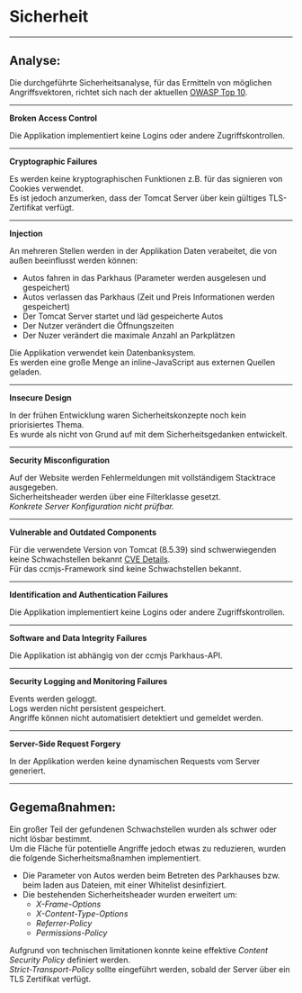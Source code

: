 
# Sicherheit

---

## Analyse:

Die durchgeführte Sicherheitsanalyse, für das Ermitteln von möglichen Angriffsvektoren, 
richtet sich nach der aktuellen [OWASP Top 10](https://owasp.org/Top10/).

---

**Broken Access Control**

Die Applikation implementiert keine Logins oder andere Zugriffskontrollen.

---

**Cryptographic Failures**

Es werden keine kryptographischen Funktionen z.B. für das signieren von Cookies verwendet. \
Es ist jedoch anzumerken, dass der Tomcat Server über kein gültiges TLS-Zertifikat verfügt.

---

**Injection**

An mehreren Stellen werden in der Applikation Daten verabeitet, die von außen beeinflusst werden können:
  - Autos fahren in das Parkhaus (Parameter werden ausgelesen und gespeichert)
  - Autos verlassen das Parkhaus (Zeit und Preis Informationen werden gespeichert)
  - Der Tomcat Server startet und läd gespeicherte Autos
  - Der Nutzer verändert die Öffnungszeiten
  - Der Nuzer verändert die maximale Anzahl an Parkplätzen 
  
Die Applikation verwendet kein Datenbanksystem. \
Es werden eine große Menge an inline-JavaScript aus externen Quellen geladen. 

---

**Insecure Design**

In der frühen Entwicklung waren Sicherheitskonzepte noch kein priorisiertes Thema.\
Es wurde als nicht von Grund auf mit dem Sicherheitsgedanken entwickelt.

---

**Security Misconfiguration**

Auf der Website werden Fehlermeldungen mit vollständigem Stacktrace ausgegeben.\
Sicherheitsheader werden über eine Filterklasse gesetzt.\
*Konkrete Server Konfiguration nicht prüfbar.*

---

**Vulnerable and Outdated Components**

Für die verwendete Version von Tomcat (8.5.39) sind schwerwiegenden keine Schwachstellen bekannt
[CVE Details](https://www.cvedetails.com/vulnerability-list/vendor_id-45/product_id-887/version_id-644719/Apache-Tomcat-8.5.39.html). \
Für das ccmjs-Framework sind keine Schwachstellen bekannt.

---

**Identification and Authentication Failures**

Die Applikation implementiert keine Logins oder andere Zugriffskontrollen.

---

**Software and Data Integrity Failures**

Die Applikation ist abhängig von der ccmjs Parkhaus-API.

---

**Security Logging and Monitoring Failures**

Events werden geloggt.\
Logs werden nicht persistent gespeichert.\
Angriffe können nicht automatisiert detektiert und gemeldet werden.

---

**Server-Side Request Forgery**

In der Applikation werden keine dynamischen Requests vom Server generiert.

---

## Gegemaßnahmen:

Ein großer Teil der gefundenen Schwachstellen wurden als schwer oder nicht lösbar bestimmt.\
Um die Fläche für potentielle Angriffe jedoch etwas zu reduzieren, wurden die folgende Sicherheitsmaßnamhen implementiert.

- Die Parameter von Autos werden beim Betreten des Parkhauses bzw. beim laden aus Dateien, mit einer Whitelist desinfiziert.
- Die bestehenden Sicherheitsheader wurden erweitert um: 
  - *X-Frame-Options*
  - *X-Content-Type-Options*
  - *Referrer-Policy*
  - *Permissions-Policy*

Aufgrund von technischen limitationen konnte keine effektive *Content Security Policy* definiert werden.\
*Strict-Transport-Policy* sollte eingeführt werden, sobald der Server über ein TLS Zertifikat verfügt.
